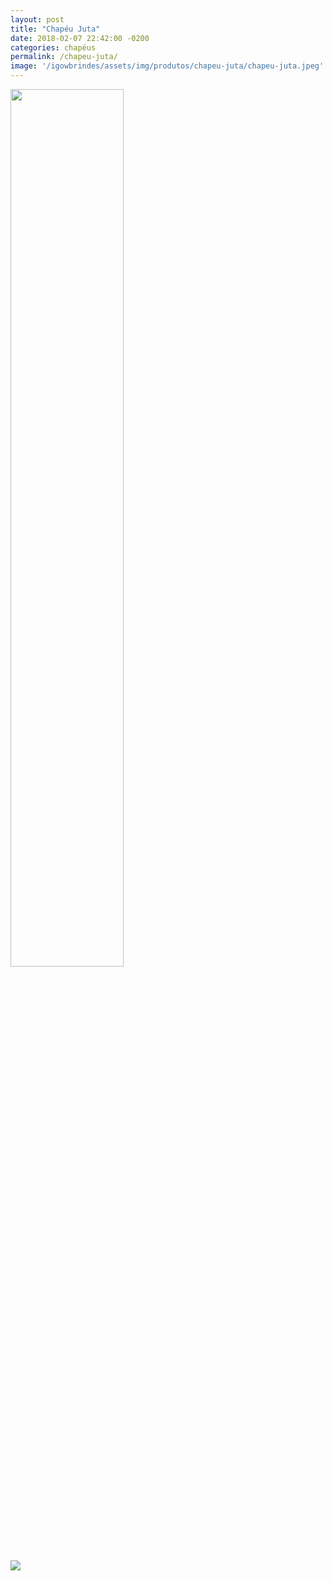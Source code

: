```yaml
---
layout: post
title: "Chapéu Juta"
date: 2018-02-07 22:42:00 -0200
categories: chapéus
permalink: /chapeu-juta/
image: '/igowbrindes/assets/img/produtos/chapeu-juta/chapeu-juta.jpeg'
---
```

<div style="max-width:100%">
  <img class="mySlides" src="{{ '/assets/img/produtos/chapeu-juta/chapeu-juta.jpeg'
  | prepend: site.baseurl }}" style="width:60%">

  <img class="demo opacity hover-opacity-off img-galeria"
  src="{{ '/assets/img/produtos/chapeu-juta/chapeu-juta.jpeg'
  | prepend: site.baseurl }}" onclick="currentDiv(1)">
</div>

<script>
var slideIndex = 1;
showDivs(slideIndex);

function plusDivs(n) {
  showDivs(slideIndex += n);
}

function currentDiv(n) {
  showDivs(slideIndex = n);
}

function showDivs(n) {
  var i;
  var x = document.getElementsByClassName("mySlides");
  var dots = document.getElementsByClassName("demo");
  if (n > x.length) {slideIndex = 1}
  if (n < 1) {slideIndex = x.length}
  for (i = 0; i < x.length; i++) {
     x[i].style.display = "none";
  }
  for (i = 0; i < dots.length; i++) {
     dots[i].className = dots[i].className.replace(" opacity-off", "");
  }
  x[slideIndex-1].style.display = "block";
  dots[slideIndex-1].className += " opacity-off";
}
</script>
